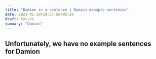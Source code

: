 ```yaml
---
title: "Damion in a sentence | Damion example sentences"
date: 2021-01-20T19:57:50+05:30
draft: falses
summary: "Damion"
---
```

## Unfortunately, we have no example sentences for Damion                 

